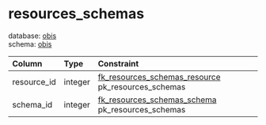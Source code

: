 # resources_schemas
database: [obis](../)  
schema: [obis](obis)  

|Column|Type|Constraint|
|:---|:---|:---|
|resource_id|integer|[fk_resources_schemas_resource](obis_resources_table) pk_resources_schemas |
|schema_id|integer|[fk_resources_schemas_schema](obis_schemas_table) pk_resources_schemas |
